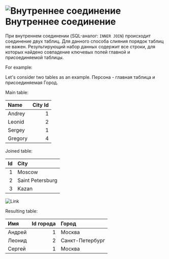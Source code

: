 # ![Внутреннее соединение](../../../images/icons/joindata/join-inner_default.svg) Внутреннее соединение

При внутреннем соединении (SQL-аналог: `INNER JOIN`) происходит соединение двух таблиц. Для данного способа слияния порядок таблиц не важен.
Результирующий набор данных содержит все строки, для которых найдено совпадение ключевых полей главной и присоединяемой таблицы.

For example:

Let's consider two tables as an example. Персона - главная таблица и присоединяемая Город.

Main table:

|Name|City Id|
|:-|-:|
|Andrey|1|
|Leonid|2|
|Sergey|1|
|Gregory|4|

Joined table:

|Id|City|
|-:|:-|
|1|Moscow|
|2|Saint Petersburg|
|3|Kazan|

![Link](./merge.svg)

Resulting table:

|Имя|Id города|Город|
|:-|-:|:-|
|Андрей|1|Москва|
|Леонид|2|Санкт-Петербург|
|Сергей|1|Москва|
